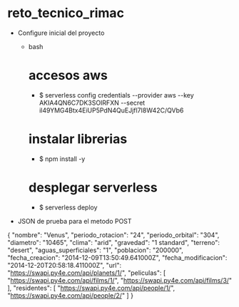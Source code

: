 # reto_tecnico_rimac

- Configure inicial del proyecto

    - bash 
        # accesos aws
        - $ serverless config credentials --provider aws --key AKIA4QN6C7DK3SOIRFXN  --secret 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
        # instalar librerias
        - $ npm install -y
        # desplegar serverless
        - $ serverless deploy

- JSON de prueba para el metodo POST

{
  "nombre": "Venus",
  "periodo_rotacion": "24",
  "periodo_orbital": "304",
  "diametro": "10465",
  "clima": "arid",
  "gravedad": "1 standard",
  "terreno": "desert",
  "aguas_superficiales": "1",
  "poblacion": "200000",
  "fecha_creacion": "2014-12-09T13:50:49.641000Z",
  "fecha_modificacion": "2014-12-20T20:58:18.411000Z",
  "url": "https://swapi.py4e.com/api/planets/1/",
  "peliculas": [
    "https://swapi.py4e.com/api/films/1/",
    "https://swapi.py4e.com/api/films/3/"
  ],
  "residentes": [
    "https://swapi.py4e.com/api/people/1/",
    "https://swapi.py4e.com/api/people/2/"
  ]
}

